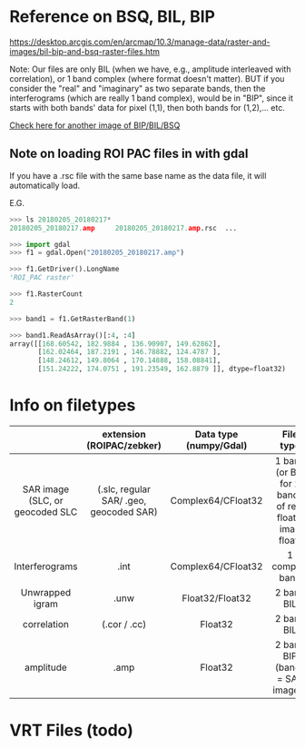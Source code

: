 
# Reference on BSQ, BIL, BIP

https://desktop.arcgis.com/en/arcmap/10.3/manage-data/raster-and-images/bil-bip-and-bsq-raster-files.htm

Note: Our files are only BIL (when we have, e.g., amplitude interleaved with correlation), or 1 band complex (where format doesn't matter).
BUT if you consider the "real" and "imaginary" as two separate bands, then the interferograms (which are really 1 band complex), would be in "BIP",
since it starts with both bands' data for pixel (1,1), then both bands for (1,2),... etc.

[Check here for another image of BIP/BIL/BSQ](https://bytebucket.org/hu-geomatics/enmap-box-idl/wiki/img/migrated/2509213088-image001.gif?rev=786971c259c9bdb49669f8fb2f66ccdee6cefe20)


## Note on loading ROI PAC files in with gdal
If you have a .rsc file with the same base name as the data file, it will automatically load.

E.G.
```python
>>> ls 20180205_20180217*
20180205_20180217.amp     20180205_20180217.amp.rsc  ...

>>> import gdal
>>> f1 = gdal.Open("20180205_20180217.amp")

>>> f1.GetDriver().LongName
'ROI_PAC raster'

>>> f1.RasterCount
2

>>> band1 = f1.GetRasterBand(1)

>>> band1.ReadAsArray()[:4, :4]
array([[168.60542, 182.9884 , 136.90907, 149.62862],
       [162.02464, 187.2191 , 146.78882, 124.4787 ],
       [148.24612, 149.8064 , 170.14888, 158.08841],
       [151.24222, 174.0751 , 191.23549, 162.8879 ]], dtype=float32)
```

# Info on filetypes
|                                  |         extension (ROIPAC/zebker)        | Data type (numpy/Gdal) |                         File type                        |
|:--------------------------------:|:----------------------------------------:|:----------------------:|:--------------------------------------------------------:|
|  SAR image (SLC, or geocoded SLC |  (.slc, regular SAR/ .geo, geocoded SAR) |   Complex64/CFloat32   |  1 band (or BIP for 2 bands  of real floats, imag float) |
|          Interferograms          |                   .int                   |   Complex64/CFloat32   |                      1 complex band                      |
|          Unwrapped igram         |                   .unw                   |     Float32/Float32    |                        2 band BIL                        |
|            correlation           |               (.cor / .cc)               |         Float32        |                        2 band BIL                        |
|             amplitude            |                   .amp                   |         Float32        |              2 band BIP (bands = SAR images)             |

# VRT Files (todo)

